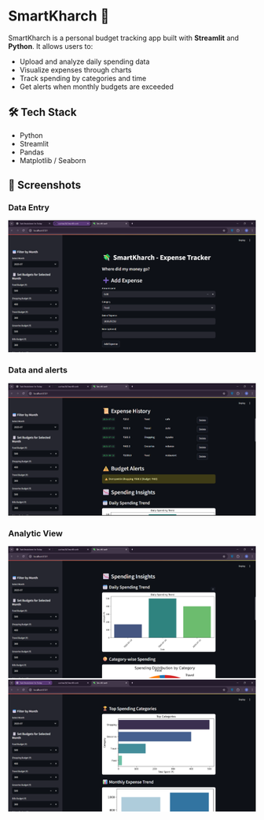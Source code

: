 # SmartKharch 💸

SmartKharch is a personal budget tracking app built with **Streamlit** and **Python**. It allows users to:

- Upload and analyze daily spending data
- Visualize expenses through charts
- Track spending by categories and time
- Get alerts when monthly budgets are exceeded

## 🛠️ Tech Stack
- Python
- Streamlit
- Pandas
- Matplotlib / Seaborn

## 📸 Screenshots

### Data Entry

![Data_Entry](images/input.png)

### Data and alerts
![History_alerts](images/historyandalerts.png)

### Analytic View

![Analytic](images/insights.png)
![Analytic](images/insights2.png)
